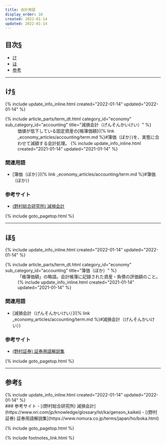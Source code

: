 ```yaml
---
title: 会計用語
display_order: 10
created: 2022-01-14
updated: 2022-01-14
---
```


## <a name="index">目次</a><a class="heading-anchor-permalink" href="#目次">§</a>

<ul id="index_ul">
<li><a href="#け">け</a></li>
<li><a href="#ほ">ほ</a></li>
<li><a href="#参考">参考</a></li>
</ul>

* * *
## <a name="け">け</a><a class="heading-anchor-permalink" href="#け">§</a>
<div class="chapter-updated">{% include update_info_inline.html created="2022-01-14" updated="2022-01-14" %}</div>
<dl>
  {% include article_parts/term_dt.html category_id="economy" sub_category_id="accounting" title="減損会計（げんそんかいけい）" %}
  <dd markdown="span">
  価値が低下している固定資産の[帳簿価額]({% link _economy_articles/accounting/term.md %}#簿価（ぼか）)を、実態に合わせて減額する会計処理。
  {% include update_info_inline.html created="2021-01-14" updated="2021-01-14" %}
  </dd>
</dl>

### 関連用語
- [簿価（ぼか）]({% link _economy_articles/accounting/term.md %}#簿価（ぼか）)

### 参考サイト
- [(野村総合研究所) 減損会計](https://www.nri.com/jp/knowledge/glossary/lst/ka/genson_kaikei)

{% include goto_pagetop.html %}

* * *
## <a name="ほ">ほ</a><a class="heading-anchor-permalink" href="#ほ">§</a>
<div class="chapter-updated">{% include update_info_inline.html created="2022-01-14" updated="2022-01-14" %}</div>
<dl>
  {% include article_parts/term_dt.html category_id="economy" sub_category_id="accounting" title="簿価（ぼか）" %}
  <dd markdown="span">
  「帳簿価額」の略語。会計帳簿に記録された資産・負債の評価額のこと。
  {% include update_info_inline.html created="2021-01-14" updated="2021-01-14" %}
  </dd>
</dl>

### 関連用語
- [減損会計（げんそんかいけい）]({% link _economy_articles/accounting/term.md %}#減損会計（げんそんかいけい）)

### 参考サイト
- [(野村証券) 証券用語解説集](https://www.nomura.co.jp/terms/japan/ho/boka.html)

{% include goto_pagetop.html %}

* * *
## <a name="参考">参考</a><a class="heading-anchor-permalink" href="#参考">§</a>
<div class="chapter-updated">{% include update_info_inline.html created="2022-01-14" updated="2022-01-14" %}</div>
### 参考サイト
- [(野村総合研究所) 減損会計](https://www.nri.com/jp/knowledge/glossary/lst/ka/genson_kaikei)
- [(野村証券) 証券用語解説集](https://www.nomura.co.jp/terms/japan/ho/boka.html)

{% include goto_pagetop.html %}

{% include footnotes_link.html %}
